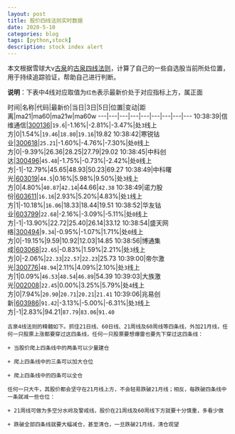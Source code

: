 ```yaml
---
layout: post
title: 股价四线法则实时数据
date: 2020-5-10
categories: blog
tags: [python,stock]
description: stock index alert
---
```



本文根据雪球大v[古泉](https://xueqiu.com/u/7148646888)的[古泉四线法则](https://xueqiu.com/7148646888/130498192)，计算了自己的一些自选股当前所处位置，用于持续追踪验证，帮助自己进行判断。

**说明**：下表中4线对应取值为`红色`表示最新价处于对应指标上方，属正面

时间|名称|代码|最新价|当日|3日|5日|位置|变动|距离|ma21|ma60|ma21w|ma60w
---|---|---|---|---|---|---|---|---
10:38:39|信维通信|[300136](https://xueqiu.com/S/SZ300136)|`19.6`|-1.16%|-2.81%|-3.47%|处`3`线上方|0|1.54%|`19.46`|`18.80`|`19.16`|19.82
10:38:42|寒锐钴业|[300618](https://xueqiu.com/S/SZ300618)|`25.21`|-1.60%|-4.76%|-7.30%|处`0`线上方|0|-9.39%|26.36|28.25|27.79|29.02
10:38:45|中科创达|[300496](https://xueqiu.com/S/SZ300496)|`45.48`|-1.75%|-0.73%|-2.42%|处`0`线上方|-1|-12.79%|45.65|48.93|50.23|69.27
10:38:49|中科曙光|[603019](https://xueqiu.com/S/SH603019)|`44.5`|0.16%|5.98%|9.50%|处`3`线上方|0|4.80%|`40.87`|`42.14`|44.66|`42.38`
10:38:49|诺力股份|[603611](https://xueqiu.com/S/SH603611)|`16.16`|2.93%|5.20%|4.83%|处`1`线上方|1|-10.18%|`16.06`|18.33|18.44|19.51
10:38:52|华友钴业|[603799](https://xueqiu.com/S/SH603799)|`22.68`|-2.16%|-3.09%|-5.11%|处`0`线上方|-1|-13.90%|22.72|25.40|26.14|33.12
10:38:54|盛天网络|[300494](https://xueqiu.com/S/SZ300494)|`9.34`|-0.95%|-1.07%|1.71%|处`0`线上方|0|-19.15%|9.59|10.92|12.03|14.85
10:38:56|博通集成|[603068](https://xueqiu.com/S/SH603068)|`22.65`|-0.83%|1.59%|2.21%|处`3`线上方|0|-2.06%|`22.33`|`22.57`|`22.23`|25.73
10:39:00|帝尔激光|[300776](https://xueqiu.com/S/SZ300776)|`48.94`|2.11%|4.09%|2.10%|处`3`线上方|1|0.09%|`46.53`|`48.54`|`46.89`|54.39
10:39:03|大族激光|[002008](https://xueqiu.com/S/SZ002008)|`22.45`|0.00%|3.25%|5.79%|处`4`线上方|0|7.94%|`20.90`|`20.71`|`20.21`|`21.41`
10:39:06|兆易创新|[603986](https://xueqiu.com/S/SH603986)|`91.42`|-3.13%|-5.00%|-6.31%|处`3`线上方|-1|2.83%|94.21|`87.79`|`83.06`|`91.40`

```
古泉4线法则的精髓如下。抓住21日线、60日线、21周线及60周线等四条线，外加21月线，任何一只股票上涨都要穿过这四条线，任何一只股票要想爆雷也要先下穿过这四条线：

+ 当股价爬上四条线中的两条可以少量建仓

+ 爬上四条线中的三条可以加大仓位

+ 爬上四条线中的四条可以全仓

任何一只大牛，其股价都会坚守在21月线上方，不会轻易跌破21月线；相反，每跌破四条线中一条就减一些仓位：

+ 21周线可做为多空分水岭及警戒线，股价在21周线及60周线下方就要十分慎重，多看少做

+ 跌破全部四条线就要大幅减仓，甚至清仓，一旦跌破21月线，清仓观望
```